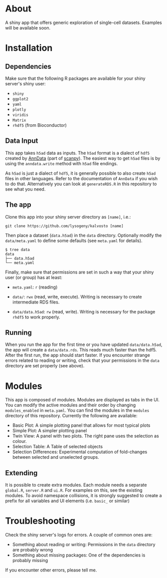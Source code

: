 # About

A shiny app that offers generic exploration of single-cell datasets.
Examples will be available soon.

# Installation

## Dependencies

Make sure that the following R packages are available for your shiny server's shiny user:

- `shiny`
- `ggplot2`
- `yaml`
- `plotly`
- `viridis`
- `Matrix`
- `rhdf5` (from Bioconductor)

## Data Input

This app takes `h5ad` data as inputs. The `h5ad` format is a dialect of `hdf5`
created by [AnnData](https://github.com/theislab/anndata) (part of
[scanpy](https://scanpy.readthedocs.io/en/stable/)). The easiest way to get
`h5ad` files is by using the `anndata.write` method with `h5ad` file endings.

As `h5ad` is just a dialect of `hdf5`, it is generally possible to also create
`h5ad` files in other languages. Refer to the documentation of `AnnData` if you
wish to do that. Alternatively you can look at `generateRDS.R` in this
repository to see what you need.

## The app

Clone this app into your shiny server directory as `[name]`, i.e.:

    git clone https://github.com/lysogeny/kalvosto [name]

Then place a dataset (`data.h5ad`) in the `data` directory.
Optionally modify the `data/meta.yaml` to define some defaults (see `meta.yaml`
for details).

    $ tree data
    data
    ├── data.h5ad
    └── meta.yaml

Finally, make sure that permissions are set in such a way that your shiny user
(or group) has at least:

- `meta.yaml`: `r` (reading)

- `data/`: `rwx` (read, write, execute). Writing is necessary to create intermediate RDS files.

- `data/data.h5ad`: `rw` (read, write). Writing is necessary for the package `rhdf5` to work properly.

## Running

When you run the app for the first time or you have updated `data/data.h5ad`,
the app will create a `data/data.rds`.
This reads much faster than the hdf5. After the first run, the app should start
faster.
If you encounter strange errors related to reading or writing, check that your
permissions in the `data` directory are set properly (see above).

# Modules

This app is composed of modules. Modules are displayed as tabs in the UI.
You can modify the active modules and their order by changing `modules_enabled`
in `meta.yaml`.
You can find the modules in the `modules` directory of this repository.
Currently the following are available:

- Basic Plot: A simple plotting panel that allows for most typical plots
- Simple Plot: A simpler plotting panel
- Twin View: A panel with two plots. The right pane uses the selection as colour.
- Selection Table: A Table of selected objects
- Selection Differences: Experimental computation of fold-changes between selected and unselected groups.

## Extending

It is possible to create extra modules. Each module needs a separate
`global.R`, `server.R` and `ui.R`. For examples on this, see the existing
modules.
To avoid namespace collisions, it is strongly suggested to create a prefix for
all variables and UI elements (i.e. `basic_` or similar)

# Troubleshooting

Check the shiny server's logs for errors. A couple of common ones are:

- Something about reading or writing: Permissions in the `data` directory are probably wrong
- Something about missing packages: One of the dependencies is probably missing

If you encounter other errors, please tell me.


